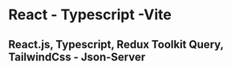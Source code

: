 
# React - Typescript -Vite


## React.js, Typescript, Redux Toolkit Query, TailwindCss - Json-Server 
